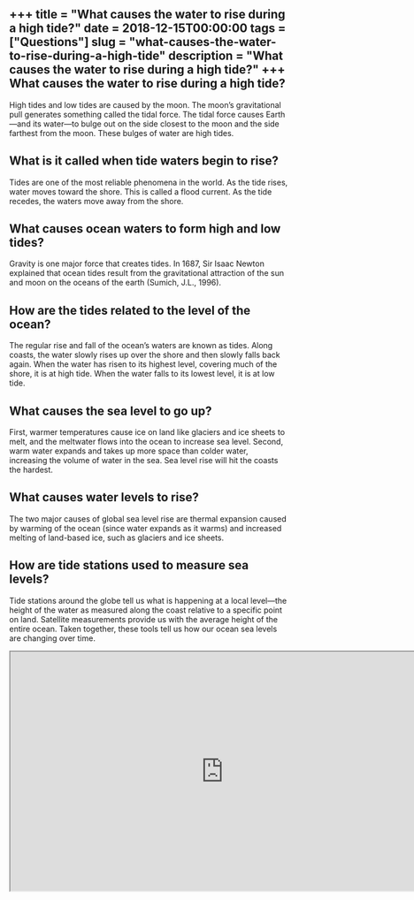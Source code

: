 +++
title = "What causes the water to rise during a high tide?"
date = 2018-12-15T00:00:00
tags = ["Questions"]
slug = "what-causes-the-water-to-rise-during-a-high-tide"
description = "What causes the water to rise during a high tide?"
+++
What causes the water to rise during a high tide?
-------------------------------------------------

High tides and low tides are caused by the moon. The moon’s gravitational pull generates something called the tidal force. The tidal force causes Earth—and its water—to bulge out on the side closest to the moon and the side farthest from the moon. These bulges of water are high tides.

What is it called when tide waters begin to rise?
-------------------------------------------------

Tides are one of the most reliable phenomena in the world. As the tide rises, water moves toward the shore. This is called a flood current. As the tide recedes, the waters move away from the shore.

What causes ocean waters to form high and low tides?
----------------------------------------------------

Gravity is one major force that creates tides. In 1687, Sir Isaac Newton explained that ocean tides result from the gravitational attraction of the sun and moon on the oceans of the earth (Sumich, J.L., 1996).

How are the tides related to the level of the ocean?
----------------------------------------------------

The regular rise and fall of the ocean’s waters are known as tides. Along coasts, the water slowly rises up over the shore and then slowly falls back again. When the water has risen to its highest level, covering much of the shore, it is at high tide. When the water falls to its lowest level, it is at low tide.

What causes the sea level to go up?
-----------------------------------

First, warmer temperatures cause ice on land like glaciers and ice sheets to melt, and the meltwater flows into the ocean to increase sea level. Second, warm water expands and takes up more space than colder water, increasing the volume of water in the sea. Sea level rise will hit the coasts the hardest.

What causes water levels to rise?
---------------------------------

The two major causes of global sea level rise are thermal expansion caused by warming of the ocean (since water expands as it warms) and increased melting of land-based ice, such as glaciers and ice sheets.

How are tide stations used to measure sea levels?
-------------------------------------------------

Tide stations around the globe tell us what is happening at a local level—the height of the water as measured along the coast relative to a specific point on land. Satellite measurements provide us with the average height of the entire ocean. Taken together, these tools tell us how our ocean sea levels are changing over time.

<iframe allow="accelerometer; autoplay; clipboard-write; encrypted-media; gyroscope; picture-in-picture" allowfullscreen="" class="__youtube_prefs__  epyt-is-override  no-lazyload" data-no-lazy="1" data-origheight="433" data-origwidth="770" data-skipgform_ajax_framebjll="" height="433" id="_ytid_95650" loading="lazy" src="https://www.youtube.com/embed/_LRc6k-clzE?enablejsapi=1&autoplay=0&cc_load_policy=0&cc_lang_pref=&iv_load_policy=1&loop=0&modestbranding=0&rel=1&fs=1&playsinline=0&autohide=2&theme=dark&color=red&controls=1&" title="YouTube player" width="770"></iframe>